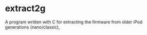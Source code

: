 # extract2g
A program written with C for extracting the firmware from older iPod generations (nano/classic),
